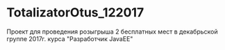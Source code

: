 # TotalizatorOtus_122017
Проект для проведения розыгрыша 2 бесплатных мест в декабрьской группе 2017г. курса "Разработчик JavaEE"
